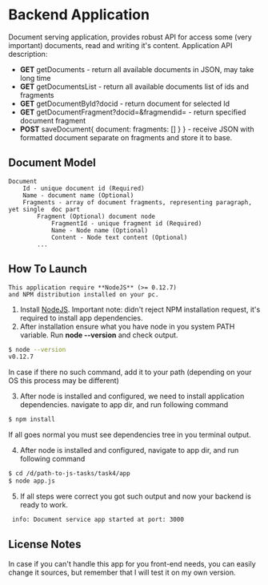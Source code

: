 # Backend Application

Document serving application, provides robust API for access some (very important) documents, read and writing it's content.
Application API description:

- **GET** getDocuments - return all available documents in JSON, may take long time
- **GET** getDocumentsList - return all available documents list of ids and fragments
- **GET** getDocumentById?docid - return document for selected Id
- **GET** getDocumentFragment?docid=&fragmendid= - return specified document fragment
- **POST** saveDocument{ document: fragments: [] } } - receive JSON with formatted document separate on fragments and store it to base.

## Document Model

```
Document
    Id - unique document id (Required)
    Name - document name (Optional)
    Fragments - array of document fragments, representing paragraph, yet single  doc part
        Fragment (Optional) document node
            FragmentId - unique fragment id (Required)
            Name - Node name (Optional)
            Content - Node text content (Optional)
        ...
```

## How To Launch

```
This application require **NodeJS** (>= 0.12.7)
and NPM distribution installed on your pc.
```

1. Install [NodeJS](https://nodejs.org/en/). Important note: didn't reject NPM installation request, it's required to install app dependencies.
2. After installation ensure what you have node in you system PATH variable. Run **node --version** and check output.

  ```bash
  $ node --version
  v0.12.7
  ```

  In case if there no such command, add it to your path (depending on your OS this process may be different)

3. After node is installed and configured, we need to install application dependencies. navigate to app dir, and run following command

  ```bash
  $ npm install
  ```

  If all goes normal you must see dependencies tree in you terminal output.

4. After node is installed and configured, navigate to app dir, and run following command

  ```bash
  $ cd /d/path-to-js-tasks/task4/app
  $ node app.js
  ```

5. If all steps were correct you got such output and now your backend is ready to work.

  ```bash
   info: Document service app started at port: 3000
  ```
## License Notes
In case if you can't handle this app for you front-end needs, you can easily change it sources, but remember that I will test it on my own version.
